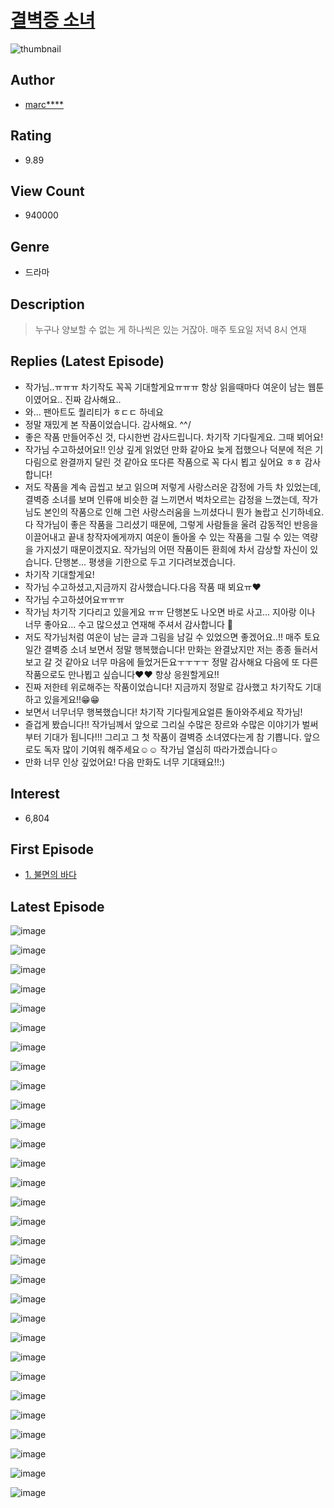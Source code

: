# [결벽증 소녀](https://comic.naver.com/bestChallenge/list?titleId=740985)
![thumbnail](https://image-comic.pstatic.net/user_contents_data/challenge_comic/2020/02/08/331247/thumbnail_202x1644a1ff785_5bae_4dfe_a1ae_53e3528d0836_00004962.JPEG)

## Author
- [marc****](https://comic.naver.com/artistTitle?id=331247)

## Rating
- 9.89

## View Count
- 940000

## Genre
- 드라마

## Description
> 누구나 양보할 수 없는 게 하나씩은 있는 거잖아. 매주 토요일 저녁 8시 연재

## Replies (Latest Episode)
- 작가님..ㅠㅠㅠ 차기작도 꼭꼭 기대할게요ㅠㅠㅠ 항상 읽을때마다 여운이 남는 웹툰이였어요.. 진짜 감사해요..
- 와... 팬아트도 퀄리티가 ㅎㄷㄷ 하네요
- 정말 재밌게 본 작품이었습니다. 감사해요. \^^/
- 좋은 작품 만들어주신 것, 다시한번 감사드립니다. 차기작 기다릴게요. 그때 뵈어요!
- 작가님 수고하셨어요!! 인상 깊게 읽었던 만화 같아요 늦게 접했으나 덕분에 적은 기다림으로 완결까지 달린 것 같아요 또다른 작품으로 꼭 다시 뵙고 싶어요 ㅎㅎ 감사합니다!
- 저도 작품을 계속 곱씹고 보고 읽으며 저렇게 사랑스러운 감정에 가득 차 있었는데, 결벽증 소녀를 보며 인류애 비슷한 걸 느끼면서 벅차오르는 감정을 느꼈는데, 작가님도 본인의 작품으로 인해 그런 사랑스러움을 느끼셨다니 뭔가 놀랍고 신기하네요. 다 작가님이 좋은 작품을 그리셨기 때문에, 그렇게 사람들을 울려 감동적인 반응을 이끌어내고 끝내 창작자에게까지 여운이 돌아올 수 있는 작품을 그릴 수 있는 역량을 가지셨기 때문이겠지요. 작가님의 어떤 작품이든 환희에 차서 감상할 자신이 있습니다. 단행본... 평생을 기한으로 두고 기다려보겠습니다.
- 차기작 기대할게요!
- 작가님 수고하셨고,지금까지 감사했습니다.다음 작품 때 뵈요ㅠ♥
- 작가님 수고하셨어요ㅠㅠㅠ
- 작가님 차기작 기다리고 있을게요 ㅠㅠ 단행본도 나오면 바로 사고... 지아랑 이나 너무 좋아요... 수고 많으셨고 연재해 주셔서 감사합니다 💖
- 저도 작가님처럼 여운이 남는 글과 그림을 남길 수 있었으면 좋겠어요..!! 매주 토요일간 결벽증 소녀 보면서 정말 행복했습니다! 만화는 완결났지만 저는 종종 들러서 보고 갈 것 같아요 너무 마음에 들었거든요ㅜㅜㅜㅜ 정말 감사해요 다음에 또 다른 작품으로도 만나뵙고 싶습니다❤️❤️ 항상 응원할게요!!
- 진짜 저한테 위로해주는 작품이었습니다! 지금까지 정말로 감사했고 차기작도 기대하고 있을게요!!😁😁
- 보면서 너무너무 행복했습니다! 차기작 기다릴게요얼른 돌아와주세요 작가님!
- 즐겁게 봤습니다!! 작가님께서 앞으로 그리실 수많은 장르와 수많은 이야기가 벌써부터 기대가 됩니다!!! 그리고 그 첫 작품이 결벽증 소녀였다는게 참 기쁩니다. 앞으로도 독자 많이 기여워 해주세요☺☺ 작가님 열심히 따라가겠습니다☺
- 만화 너무 인상 깊었어요! 다음 만화도 너무 기대돼요!!:)

## Interest
- 6,804

## First Episode
- [1. 불면의 바다](https://comic.naver.com/bestChallenge/detail?titleId=740985&no=1)

## Latest Episode
![image](https://image-comic.pstatic.net/user_contents_data/challenge_comic/2020/09/12/331247/upload_7234581340990235700.jpeg)

![image](https://image-comic.pstatic.net/user_contents_data/challenge_comic/2020/09/12/331247/upload_4123106156986184753.jpeg)

![image](https://image-comic.pstatic.net/user_contents_data/challenge_comic/2020/09/12/331247/upload_3763149340921968692.jpeg)

![image](https://image-comic.pstatic.net/user_contents_data/challenge_comic/2020/09/12/331247/upload_7017000965080704052.jpeg)

![image](https://image-comic.pstatic.net/user_contents_data/challenge_comic/2020/09/12/331247/upload_4049128824232817463.jpeg)

![image](https://image-comic.pstatic.net/user_contents_data/challenge_comic/2020/09/12/331247/upload_3990577815731318836.jpeg)

![image](https://image-comic.pstatic.net/user_contents_data/challenge_comic/2020/09/12/331247/upload_3703756810901533234.jpeg)

![image](https://image-comic.pstatic.net/user_contents_data/challenge_comic/2020/09/12/331247/upload_4123439291004630838.jpeg)

![image](https://image-comic.pstatic.net/user_contents_data/challenge_comic/2020/09/12/331247/upload_7148446502882469426.jpeg)

![image](https://image-comic.pstatic.net/user_contents_data/challenge_comic/2020/09/12/331247/upload_3977296620770570547.jpeg)

![image](https://image-comic.pstatic.net/user_contents_data/challenge_comic/2020/09/12/331247/upload_3630517447904408932.jpeg)

![image](https://image-comic.pstatic.net/user_contents_data/challenge_comic/2020/09/12/331247/upload_7293406080793731426.jpeg)

![image](https://image-comic.pstatic.net/user_contents_data/challenge_comic/2020/09/12/331247/upload_4063711830881155385.jpeg)

![image](https://image-comic.pstatic.net/user_contents_data/challenge_comic/2020/09/12/331247/upload_3474588900744323681.jpeg)

![image](https://image-comic.pstatic.net/user_contents_data/challenge_comic/2020/09/12/331247/upload_4121749556431107895.jpeg)

![image](https://image-comic.pstatic.net/user_contents_data/challenge_comic/2020/09/12/331247/upload_7293409405115131443.jpeg)

![image](https://image-comic.pstatic.net/user_contents_data/challenge_comic/2020/09/12/331247/upload_7377850777880322614.jpeg)

![image](https://image-comic.pstatic.net/user_contents_data/challenge_comic/2020/09/12/331247/upload_3919083179467957296.jpeg)

![image](https://image-comic.pstatic.net/user_contents_data/challenge_comic/2020/09/12/331247/upload_3688507688450601013.jpeg)

![image](https://image-comic.pstatic.net/user_contents_data/challenge_comic/2020/09/12/331247/upload_3558179273115711334.jpeg)

![image](https://image-comic.pstatic.net/user_contents_data/challenge_comic/2020/09/12/331247/upload_3617291439767184177.jpeg)

![image](https://image-comic.pstatic.net/user_contents_data/challenge_comic/2020/09/12/331247/upload_7161396743289004387.jpeg)

![image](https://image-comic.pstatic.net/user_contents_data/challenge_comic/2020/09/12/331247/upload_3991709014788420709.jpeg)

![image](https://image-comic.pstatic.net/user_contents_data/challenge_comic/2020/09/12/331247/upload_3616783259200401766.jpeg)

![image](https://image-comic.pstatic.net/user_contents_data/challenge_comic/2020/09/12/331247/upload_3760564208727044709.jpeg)

![image](https://image-comic.pstatic.net/user_contents_data/challenge_comic/2020/09/12/331247/upload_7161903614710330676.jpeg)

![image](https://image-comic.pstatic.net/user_contents_data/challenge_comic/2020/09/12/331247/upload_7075543367175977011.jpeg)

![image](https://image-comic.pstatic.net/user_contents_data/challenge_comic/2020/09/12/331247/upload_7149009418426333234.jpeg)

![image](https://image-comic.pstatic.net/user_contents_data/challenge_comic/2020/09/12/331247/upload_7005683679698825830.jpeg)

![image](https://image-comic.pstatic.net/user_contents_data/challenge_comic/2020/09/12/331247/upload_3978475512014071142.jpeg)
